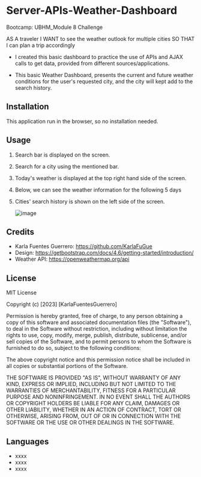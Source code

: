 # Server-APIs-Weather-Dashboard
Bootcamp: UBHM_Module 8 Challenge
<!--User Stoyr-->
AS A traveler
I WANT to see the weather outlook for multiple cities
SO THAT I can plan a trip accordingly
<!--Why did you build this project? (Note: the answer is not "Because it was a homework assignment.")-->
- I created this basic dashboard to practice the use of APIs and AJAX calls to get data, provided from different sources/applications.
<!--What problem does it solve?-->
- This basic Weather Dashboard, presents the current and future weather conditions for the user's requested city, and the city will kept add to the search    history.

## Installation

This application run in the browser, so no installation needed.

## Usage

1. Search bar is displayed on the screen.
2. Search for a city using the mentioned bar.
3. Today's weather is displayed at the top right hand side of the screen.
4. Below, we can see the weather information for the following 5 days
5. Cities' search history is shown on the left side of the screen.


    ![image](XXX.png)

## Credits

- Karla Fuentes Guerrero: https://github.com/KarlaFuGue
- Design: https://getbootstrap.com/docs/4.6/getting-started/introduction/
- Weather API: https://openweathermap.org/api

## License

MIT License

Copyright (c) [2023] [KarlaFuentesGuerrero]

Permission is hereby granted, free of charge, to any person obtaining a copy
of this software and associated documentation files (the "Software"), to deal
in the Software without restriction, including without limitation the rights
to use, copy, modify, merge, publish, distribute, sublicense, and/or sell
copies of the Software, and to permit persons to whom the Software is
furnished to do so, subject to the following conditions:

The above copyright notice and this permission notice shall be included in all
copies or substantial portions of the Software.

THE SOFTWARE IS PROVIDED "AS IS", WITHOUT WARRANTY OF ANY KIND, EXPRESS OR
IMPLIED, INCLUDING BUT NOT LIMITED TO THE WARRANTIES OF MERCHANTABILITY,
FITNESS FOR A PARTICULAR PURPOSE AND NONINFRINGEMENT. IN NO EVENT SHALL THE
AUTHORS OR COPYRIGHT HOLDERS BE LIABLE FOR ANY CLAIM, DAMAGES OR OTHER
LIABILITY, WHETHER IN AN ACTION OF CONTRACT, TORT OR OTHERWISE, ARISING FROM,
OUT OF OR IN CONNECTION WITH THE SOFTWARE OR THE USE OR OTHER DEALINGS IN THE
SOFTWARE.


## Languages
- xxxx
- xxxx
- xxxx


[def]: PLANNER.png
